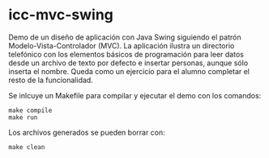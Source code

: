 # icc-mvc-swing

Demo de un diseño de aplicación con Java Swing siguiendo el patrón Modelo-Vista-Controlador (MVC).
La aplicación ilustra un directorio telefónico con los elementos básicos de programación para leer datos desde un archivo de texto por defecto e insertar personas, aunque sólo inserta el nombre.  Queda como un ejercicio para el alumno completar el resto de la funcionalidad.

Se inlcuye un Makefile para compilar y ejecutar el demo con los comandos:
```
make compile
make run
```
Los archivos generados se pueden borrar con:
```
make clean
```
